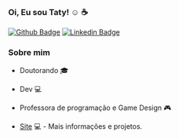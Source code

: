 ### Oi, Eu sou Taty! :relaxed: :coffee:

[![Github Badge](https://img.shields.io/badge/-Github-000?style=flat-square&logo=Github&logoColor=white&link=https://github.com/tatycalixto)](https://github.com/tatycalixto)
[![Linkedin Badge](https://img.shields.io/badge/-LinkedIn-blue?style=flat-square&logo=Linkedin&logoColor=white&link=https://www.linkedin.com/in/tatycalixto/)](https://www.linkedin.com/in/tatycalixto/)

### Sobre mim
- Doutorando :mortar_board:
- Dev :computer:
- Professora de programação e Game Design :video_game:

- [Site](http://tatyanecalixto.com.br/) 💻 - Mais informações e projetos.
